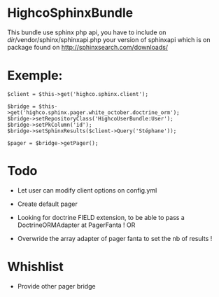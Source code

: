 HighcoSphinxBundle
==================

This bundle use sphinx php api, you have to include on *dir*/vendor/sphinx/sphinxapi.php your version of sphinxapi which is on package found on http://sphinxsearch.com/downloads/

# Exemple:

    $client = $this->get('highco.sphinx.client');

    $bridge = $this->get('highco.sphinx.pager.white_october.doctrine_orm');
    $bridge->setRepositoryClass('HighcoUserBundle:User');
    $bridge->setPkColumn('id');
    $bridge->setSphinxResults($client->Query('Stéphane'));

    $pager = $bridge->getPager();


# Todo

- Let user can modify client options on config.yml
- Create default pager

- Looking for doctrine FIELD extension, to be able to pass a DoctrineORMAdapter at PagerFanta !
OR
- Overwride the array adapter of pager fanta to set the nb of results !

# Whishlist

- Provide other pager bridge
